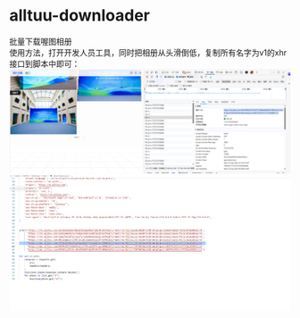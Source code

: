 # alltuu-downloader
批量下载喔图相册<br>
使用方法，打开开发人员工具，同时把相册从头滑倒低，复制所有名字为v1的xhr接口到脚本中即可：<br>
![](alltuu1.png)
![](alltuu2.png)
